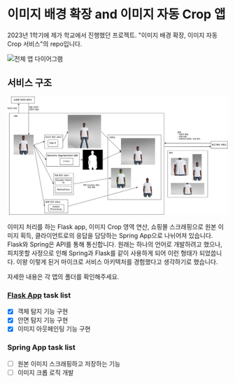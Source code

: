 # 이미지 배경 확장 and 이미지 자동 Crop 앱
2023년 1학기에 제가 학교에서 진행했던 프로젝트. "이미지 배경 확장, 이미지 자동 Crop 서비스"의 repo입니다.

![전체 앱 다이어그램](./docs/images/home.png)

## 서비스 구조

![전체 앱 다이어그램](./docs/images/app_diagram.png)

이미지 처리를 하는 Flask app, 이미지 Crop 영역 연산, 쇼핑몰 스크래핑으로 원본 이미지 획득, 클라이언트로의 응답을 담당하는 Spring App으로 나뉘어져 있습니다. Flask와 Spring은 API를 통해 통신합니다. 원래는 하나의 언어로 개발하려고 했으나, 피치못할 사정으로 인해 Spring과 Flask를 같이 사용하게 되어 이런 형태가 되었씁니다. 이왕 이렇게 된거 마이크로 서비스 아키텍처를 경험했다고 생각하기로 했습니다.  

자세한 내용은 각 앱의 폴더를 확인해주세요.

### [Flask App](image_processing_app) task list
- [x] 객체 탐지 기능 구현
- [x] 안면 탐지 기능 구현
- [x] 이미지 아웃페인팅 기능 구현

### Spring App task list
- [ ] 원본 이미지 스크래핑하고 저장하는 기능
- [ ] 이미지 크롭 로직 개발